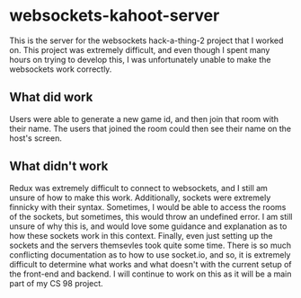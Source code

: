# websockets-kahoot-server

This is the server for the websockets hack-a-thing-2 project that I worked on. This project was extremely difficult, and even though I spent many hours on trying to develop this, I was unfortunately unable to make the websockets work correctly.

## What did work
Users were able to generate a new game id, and then join that room with their name. The users that joined the room could then see their name on the host's screen.

## What didn't work
Redux was extremely difficult to connect to websockets, and I still am unsure of how to make this work. Additionally, sockets were extremely finnicky with their syntax. Sometimes, I would be able to access the rooms of the sockets, but sometimes, this would throw an undefined error. I am still unsure of why this is, and would love some guidance and explanation as to how these sockets work in this context. 
Finally, even just setting up the sockets and the servers themsevles took quite some time. There is so much conflicting documentation as to how to use socket.io, and so, it is extremely difficult to determine what works and what doesn't with the current setup of the front-end and backend. 
I will continue to work on this as it will be a main part of my CS 98 project. 
